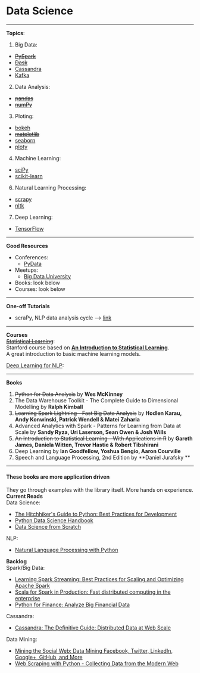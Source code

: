 # Data Science
---
**Topics**:
1. Big Data:
* ~~[PySpark](http://spark.apache.org/docs/2.0.0/api/python/pyspark.sql.html)~~
* ~~[Dask](http://dask.pydata.org/en/latest/)~~
* [Cassandra]()
* [Kafka]()
2. Data Analysis:
* ~~[pandas](http://pandas.pydata.org/pandas-docs/stable/api.html)~~
* ~~[numPy](https://docs.scipy.org/doc/numpy/reference/)~~
3. Ploting:
* [bokeh](http://bokeh.pydata.org/en/latest/docs/reference.html#refguide)
* ~~[matplotlib](http://matplotlib.org/contents.html)~~
* [seaborn](https://seaborn.pydata.org/api.html)
* [ploty](https://plot.ly/python/reference/)
4. Machine Learning:
* [sciPy](http://scikit-learn.org/stable/modules/classes.html)
* [scikit-learn](http://scikit-learn.org/stable/modules/classes.html)
6. Natural Learning Processing:
* [scrapy](https://docs.scrapy.org/en/latest/topics/api.html)
* [nltk](http://www.nltk.org/api/nltk.html)
7. Deep Learning:
* [TensorFlow](https://www.tensorflow.org/api_docs/python/)

---
**Good Resources**
* Conferences:
	* [PyData](https://pydata.org/index.html)
* Meetups:
	* [Big Data University]()
* Books: look below
* Courses: look below

---
**One-off Tutorials**  
* scraPy, NLP data analysis cycle --> [link](http://nbviewer.jupyter.org/github/skipgram/modern-nlp-in-python/blob/master/executable/Modern_NLP_in_Python.ipynb)
- - -
**Courses**  
~~[Statistical Learning](https://lagunita.stanford.edu/courses/HumanitiesSciences/StatLearning/Winter2016/info)~~:  
Stanford course based on **[An Introduction to Statistical Learning](http://www-bcf.usc.edu/~gareth/ISL/)**.  
A great introduction to basic machine learning models.

[Deep Learning for NLP](http://cs224d.stanford.edu/):  
- - -
**Books**
1. ~~Python for Data Analysis~~ by **Wes McKinney**
2. The Data Warehouse Toolkit - The Complete Guide to Dimensional Modelling by **Ralph Kimball**
3. ~~Learning Spark Lightning - Fast Big Data Analysis~~ by **Hodlen Karau, Andy Konwinski, Patrick Wendell & Matei Zaharia**
4. Advanced Analytics with Spark - Patterns for Learning from Data at Scale by **Sandy Ryza, Uri Laserson, Sean Owen & Josh Wills**
5. ~~An Introduction to Statistical Learning - With Applications in R~~ by **Gareth James, Daniela Witten, Trevor Hastie & Robert Tibshirani**
6. Deep Learning by **Ian Goodfellow, Yoshua Bengio, Aaron Courville**
7. Speech and Language Processing, 2nd Edition by **Daniel Jurafsky **
- - -
#### These books are more application driven
They go through examples with the library itself. More hands on experience.
**Current Reads**  
Data Science:  
* [The Hitchhiker's Guide to Python: Best Practices for Development](https://www.amazon.ca/gp/product/1491933178/ref=ox_sc_act_title_1?smid=A3DWYIK6Y9EEQB&psc=1)
* [Python Data Science Handbook](https://github.com/jakevdp/PythonDataScienceHandbook)
* [Data Science from Scratch](https://www.amazon.ca/Data-Science-Scratch-Principles-Python/dp/149190142X/ref=sr_1_1?ie=UTF8&qid=1491797853&sr=8-1&keywords=Data+Science+from+Scratch++-+First+Principles+with+Python+-+Joel+Grus)

NLP:  
* [Natural Language Processing with Python](https://www.amazon.ca/Natural-Language-Processing-Python-Analyzing/dp/0596516495/ref=sr_1_1?s=books&ie=UTF8&qid=1491797973&sr=1-1&keywords=Natural+Language+Processing+with+Python+-+Steven+Bird%2C+Ewan+Klein+%26+Edward+Loper)

**Backlog**  
Spark/Big Data:  
* [Learning Spark Streaming: Best Practices for Scaling and Optimizing Apache Spark](https://www.amazon.ca/gp/product/1491944242/ref=ox_sc_act_title_2?smid=A3DWYIK6Y9EEQB&psc=1)
* [Scala for Spark in Production: Fast distributed computing in the enterprise](https://www.amazon.ca/gp/product/1491929286/ref=ox_sc_act_title_3?smid=A3DWYIK6Y9EEQB&psc=1)
* [Python for Finance: Analyze Big Financial Data](https://www.amazon.ca/gp/product/1491945281/ref=ox_sc_act_title_5?smid=A3DWYIK6Y9EEQB&psc=1)

Cassandra:  
* [Cassandra: The Definitive Guide: Distributed Data at Web Scale](https://www.amazon.ca/gp/product/1491933666/ref=ox_sc_act_title_4?smid=A3DWYIK6Y9EEQB&psc=1)

Data Mining:  
* [Mining the Social Web: Data Mining Facebook, Twitter, LinkedIn, Google+, GitHub, and More](https://www.amazon.ca/gp/product/1449367615/ref=ox_sc_act_title_6?smid=A3DWYIK6Y9EEQB&psc=1)
* [Web Scraping with Python - Collecting Data from the Modern Web](https://www.amazon.ca/Web-Scraping-Python-Collecting-Modern/dp/1491910291)